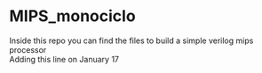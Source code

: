 # MIPS_monociclo
Inside this repo you can find the files to build a simple verilog mips processor   
Adding this line on January 17 
